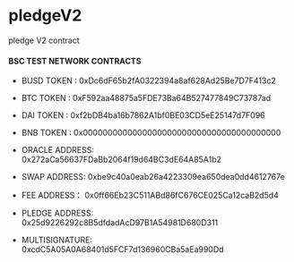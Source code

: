 # pledgeV2
pledge V2 contract

#### BSC TEST NETWORK CONTRACTS

- BUSD TOKEN : 0xDc6dF65b2fA0322394a8af628Ad25Be7D7F413c2
- BTC TOKEN : 0xF592aa48875a5FDE73Ba64B527477849C73787ad
- DAI TOKEN : 0xf2bDB4ba16b7862A1bf0BE03CD5eE25147d7F096
- BNB TOKEN : 0x0000000000000000000000000000000000000000 
  
- ORACLE ADDRESS: 0x272aCa56637FDaBb2064f19d64BC3dE64A85A1b2
- SWAP ADDRESS: 0xbe9c40a0eab26a4223309ea650dea0dd4612767e
- FEE ADDRESS： 0x0ff66Eb23C511ABd86fC676CE025Ca12caB2d5d4
- PLEDGE ADDRESS: 0x25d9226292c8B5dfdadAcD97B1A54981D680D311
- MULTISIGNATURE: 0xcdC5A05A0A68401d5FCF7d136960CBa5aEa990Dd